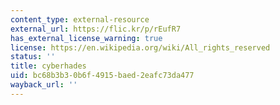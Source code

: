 ```yaml
---
content_type: external-resource
external_url: https://flic.kr/p/rEufR7
has_external_license_warning: true
license: https://en.wikipedia.org/wiki/All_rights_reserved
status: ''
title: cyberhades
uid: bc68b3b3-0b6f-4915-baed-2eafc73da477
wayback_url: ''
---
```

